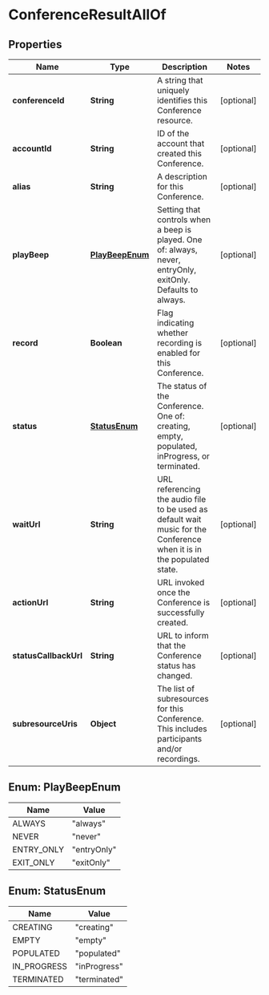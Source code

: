 

# ConferenceResultAllOf


## Properties

Name | Type | Description | Notes
------------ | ------------- | ------------- | -------------
**conferenceId** | **String** | A string that uniquely identifies this Conference resource. |  [optional]
**accountId** | **String** | ID of the account that created this Conference. |  [optional]
**alias** | **String** | A description for this Conference. |  [optional]
**playBeep** | [**PlayBeepEnum**](#PlayBeepEnum) | Setting that controls when a beep is played. One of: always, never, entryOnly, exitOnly. Defaults to always. |  [optional]
**record** | **Boolean** | Flag indicating whether recording is enabled for this Conference. |  [optional]
**status** | [**StatusEnum**](#StatusEnum) | The status of the Conference. One of: creating, empty, populated, inProgress, or terminated. |  [optional]
**waitUrl** | **String** | URL referencing the audio file to be used as default wait music for the Conference when it is in the populated state. |  [optional]
**actionUrl** | **String** | URL invoked once the Conference is successfully created. |  [optional]
**statusCallbackUrl** | **String** | URL to inform that the Conference status has changed. |  [optional]
**subresourceUris** | **Object** | The list of subresources for this Conference. This includes participants and/or recordings. |  [optional]



## Enum: PlayBeepEnum

Name | Value
---- | -----
ALWAYS | &quot;always&quot;
NEVER | &quot;never&quot;
ENTRY_ONLY | &quot;entryOnly&quot;
EXIT_ONLY | &quot;exitOnly&quot;



## Enum: StatusEnum

Name | Value
---- | -----
CREATING | &quot;creating&quot;
EMPTY | &quot;empty&quot;
POPULATED | &quot;populated&quot;
IN_PROGRESS | &quot;inProgress&quot;
TERMINATED | &quot;terminated&quot;



